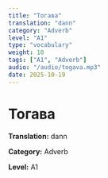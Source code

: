 ```yaml
---
title: "Тогава"
translation: "dann"
category: "Adverb"
level: "A1"
type: "vocabulary"
weight: 10
tags: ["A1", "Adverb"]
audio: "/audio/togava.mp3"
date: 2025-10-19
---
```


# Тогава

**Translation:** dann

**Category:** Adverb

**Level:** A1


